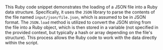 This Ruby code snippet demonstrates the loading of a JSON file into a Ruby data structure. Specifically, it uses the `JSON` library to parse the contents of the file named `input/json/file.json`, which is assumed to be in JSON format. The `JSON.load` method is utilized to convert the JSON string from the file into a Ruby object, which is then stored in a variable (not specified in the provided context, but typically a hash or array depending on the file's structure). This process allows the Ruby code to work with the data directly within the script.
